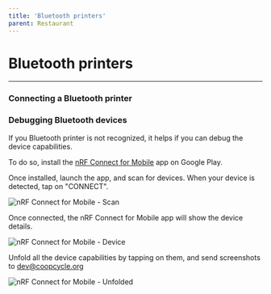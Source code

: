 ```yaml
---
title: 'Bluetooth printers'
parent: Restaurant
---
```


# Bluetooth printers

---

### Connecting a Bluetooth printer

### Debugging Bluetooth devices

If you Bluetooth printer is not recognized, it helps if you can debug the device capabilities.

To do so, install the [nRF Connect for Mobile](https://play.google.com/store/apps/details?id=no.nordicsemi.android.mcp) app on Google Play.

Once installed, launch the app, and scan for devices.
When your device is detected, tap on "CONNECT".

![nRF Connect for Mobile - Scan](/assets/images/nrf_connect_scan.png)

Once connected, the nRF Connect for Mobile app will show the device details.

![nRF Connect for Mobile - Device](/assets/images/nrf_connect_device.png)

Unfold all the device capabilities by tapping on them, and send screenshots to [dev@coopcycle.org](mailto:dev@coopcycle.org)

![nRF Connect for Mobile - Unfolded](/assets/images/nrf_connect_device_unfolded.png)
